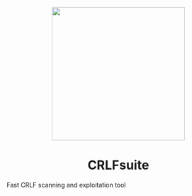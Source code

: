 <p align="center"><img src="https://github.com/Nefcore/CRLFsuite/blob/main/static/crlfsuite_logo.png" height="300"/></p>
<h1 align="center">CRLFsuite</h1>
Fast CRLF scanning and exploitation tool
